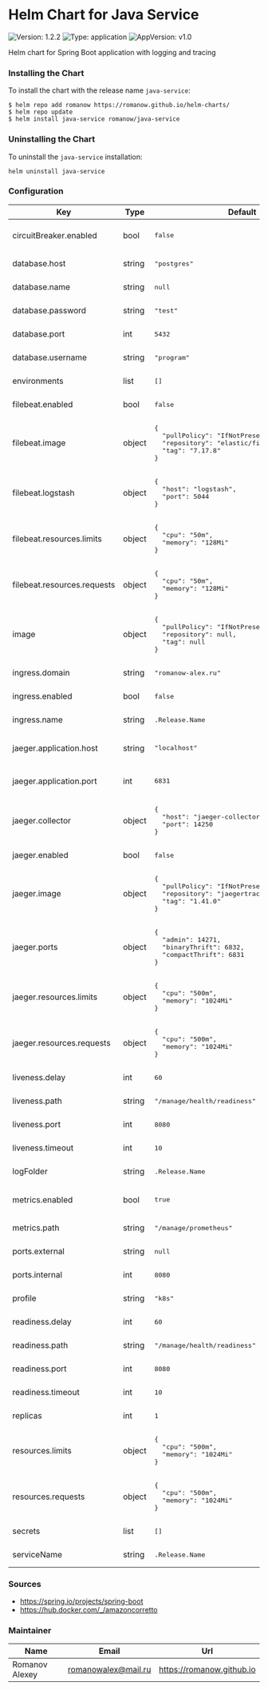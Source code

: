 # Helm Chart for Java Service

![Version: 1.2.2](https://img.shields.io/badge/Version-1.2.2-informational?style=flat-square) ![Type: application](https://img.shields.io/badge/Type-application-informational?style=flat-square) ![AppVersion: v1.0](https://img.shields.io/badge/AppVersion-v1.0-informational?style=flat-square)

Helm chart for Spring Boot application with logging and tracing

### Installing the Chart

To install the chart with the release name `java-service`:

```shell
$ helm repo add romanow https://romanow.github.io/helm-charts/
$ helm repo update
$ helm install java-service romanow/java-service
```

### Uninstalling the Chart

To uninstall the `java-service` installation:

```shell
helm uninstall java-service
```

### Configuration

<table>
	<thead>
		<th>Key</th>
		<th>Type</th>
		<th>Default</th>
		<th>Description</th>
	</thead>
	<tbody>
		<tr>
			<td>circuitBreaker.enabled</td>
			<td>bool</td>
			<td><pre lang="json">
false
</pre>
</td>
			<td>Enable circuit breaker (set `CIRCUIT_BREAKER_ENABLED` env)</td>
		</tr>
		<tr>
			<td>database.host</td>
			<td>string</td>
			<td><pre lang="json">
"postgres"
</pre>
</td>
			<td>Database host (set `DATABASE_HOST` env)</td>
		</tr>
		<tr>
			<td>database.name</td>
			<td>string</td>
			<td><pre lang="json">
null
</pre>
</td>
			<td>Database name (if defined, set `DATABASE_NAME` env)</td>
		</tr>
		<tr>
			<td>database.password</td>
			<td>string</td>
			<td><pre lang="json">
"test"
</pre>
</td>
			<td>Database password (set `DATABASE_PASSWORD` env)</td>
		</tr>
		<tr>
			<td>database.port</td>
			<td>int</td>
			<td><pre lang="json">
5432
</pre>
</td>
			<td>Database port (set `DATABASE_PORT` env)</td>
		</tr>
		<tr>
			<td>database.username</td>
			<td>string</td>
			<td><pre lang="json">
"program"
</pre>
</td>
			<td>Database user (set `DATABASE_USER` env)</td>
		</tr>
		<tr>
			<td>environments</td>
			<td>list</td>
			<td><pre lang="json">
[]
</pre>
</td>
			<td>Additional env variables</td>
		</tr>
		<tr>
			<td>filebeat.enabled</td>
			<td>bool</td>
			<td><pre lang="json">
false
</pre>
</td>
			<td>Enable send logs to ELK</td>
		</tr>
		<tr>
			<td>filebeat.image</td>
			<td>object</td>
			<td><pre lang="json">
{
  "pullPolicy": "IfNotPresent",
  "repository": "elastic/filebeat",
  "tag": "7.17.8"
}
</pre>
</td>
			<td>Filebeat agent image</td>
		</tr>
		<tr>
			<td>filebeat.logstash</td>
			<td>object</td>
			<td><pre lang="json">
{
  "host": "logstash",
  "port": 5044
}
</pre>
</td>
			<td>Logstash address</td>
		</tr>
		<tr>
			<td>filebeat.resources.limits</td>
			<td>object</td>
			<td><pre lang="json">
{
  "cpu": "50m",
  "memory": "128Mi"
}
</pre>
</td>
			<td>Limited resources</td>
		</tr>
		<tr>
			<td>filebeat.resources.requests</td>
			<td>object</td>
			<td><pre lang="json">
{
  "cpu": "50m",
  "memory": "128Mi"
}
</pre>
</td>
			<td>Requested resources</td>
		</tr>
		<tr>
			<td>image</td>
			<td>object</td>
			<td><pre lang="json">
{
  "pullPolicy": "IfNotPresent",
  "repository": null,
  "tag": null
}
</pre>
</td>
			<td>Image name and version</td>
		</tr>
		<tr>
			<td>ingress.domain</td>
			<td>string</td>
			<td><pre lang="json">
"romanow-alex.ru"
</pre>
</td>
			<td>Domain</td>
		</tr>
		<tr>
			<td>ingress.enabled</td>
			<td>bool</td>
			<td><pre lang="json">
false
</pre>
</td>
			<td>Enable ingress</td>
		</tr>
		<tr>
			<td>ingress.name</td>
			<td>string</td>
			<td><pre lang="">
.Release.Name
</pre>
</td>
			<td>Ingress name</td>
		</tr>
		<tr>
			<td>jaeger.application.host</td>
			<td>string</td>
			<td><pre lang="json">
"localhost"
</pre>
</td>
			<td>Jaeger agent host for application (set `JAEGER_HOST` env)</td>
		</tr>
		<tr>
			<td>jaeger.application.port</td>
			<td>int</td>
			<td><pre lang="json">
6831
</pre>
</td>
			<td>Jaeger agent port for application (set `JAEGER_PORT` env)</td>
		</tr>
		<tr>
			<td>jaeger.collector</td>
			<td>object</td>
			<td><pre lang="json">
{
  "host": "jaeger-collector",
  "port": 14250
}
</pre>
</td>
			<td>Jaeger collector address</td>
		</tr>
		<tr>
			<td>jaeger.enabled</td>
			<td>bool</td>
			<td><pre lang="json">
false
</pre>
</td>
			<td>Enable jaeger distributed tracing</td>
		</tr>
		<tr>
			<td>jaeger.image</td>
			<td>object</td>
			<td><pre lang="json">
{
  "pullPolicy": "IfNotPresent",
  "repository": "jaegertracing/jaeger-agent",
  "tag": "1.41.0"
}
</pre>
</td>
			<td>Jaeger agent image</td>
		</tr>
		<tr>
			<td>jaeger.ports</td>
			<td>object</td>
			<td><pre lang="json">
{
  "admin": 14271,
  "binaryThrift": 6832,
  "compactThrift": 6831
}
</pre>
</td>
			<td>Jaeger agent ports</td>
		</tr>
		<tr>
			<td>jaeger.resources.limits</td>
			<td>object</td>
			<td><pre lang="json">
{
  "cpu": "500m",
  "memory": "1024Mi"
}
</pre>
</td>
			<td>Limited resources</td>
		</tr>
		<tr>
			<td>jaeger.resources.requests</td>
			<td>object</td>
			<td><pre lang="json">
{
  "cpu": "500m",
  "memory": "1024Mi"
}
</pre>
</td>
			<td>Requested resources</td>
		</tr>
		<tr>
			<td>liveness.delay</td>
			<td>int</td>
			<td><pre lang="json">
60
</pre>
</td>
			<td>Liveness initial delay</td>
		</tr>
		<tr>
			<td>liveness.path</td>
			<td>string</td>
			<td><pre lang="json">
"/manage/health/readiness"
</pre>
</td>
			<td>Liveness path</td>
		</tr>
		<tr>
			<td>liveness.port</td>
			<td>int</td>
			<td><pre lang="json">
8080
</pre>
</td>
			<td></td>
		</tr>
		<tr>
			<td>liveness.timeout</td>
			<td>int</td>
			<td><pre lang="json">
10
</pre>
</td>
			<td>Liveness timeout between requests</td>
		</tr>
		<tr>
			<td>logFolder</td>
			<td>string</td>
			<td><pre lang="">
.Release.Name
</pre>
</td>
			<td>Log folder (if filebeat is enabled)</td>
		</tr>
		<tr>
			<td>metrics.enabled</td>
			<td>bool</td>
			<td><pre lang="json">
true
</pre>
</td>
			<td>Is Prometheus metrics enabled (add annotation: `prometheus.io/scrape: true`)</td>
		</tr>
		<tr>
			<td>metrics.path</td>
			<td>string</td>
			<td><pre lang="json">
"/manage/prometheus"
</pre>
</td>
			<td>Metrics path</td>
		</tr>
		<tr>
			<td>ports.external</td>
			<td>string</td>
			<td><pre lang="json">
null
</pre>
</td>
			<td>If define, create NodePort for external usage</td>
		</tr>
		<tr>
			<td>ports.internal</td>
			<td>int</td>
			<td><pre lang="json">
8080
</pre>
</td>
			<td>Application port</td>
		</tr>
		<tr>
			<td>profile</td>
			<td>string</td>
			<td><pre lang="json">
"k8s"
</pre>
</td>
			<td>Spring Boot profile</td>
		</tr>
		<tr>
			<td>readiness.delay</td>
			<td>int</td>
			<td><pre lang="json">
60
</pre>
</td>
			<td>Readiness initial delay</td>
		</tr>
		<tr>
			<td>readiness.path</td>
			<td>string</td>
			<td><pre lang="json">
"/manage/health/readiness"
</pre>
</td>
			<td>Readiness path</td>
		</tr>
		<tr>
			<td>readiness.port</td>
			<td>int</td>
			<td><pre lang="json">
8080
</pre>
</td>
			<td></td>
		</tr>
		<tr>
			<td>readiness.timeout</td>
			<td>int</td>
			<td><pre lang="json">
10
</pre>
</td>
			<td>Readiness timeout between requests</td>
		</tr>
		<tr>
			<td>replicas</td>
			<td>int</td>
			<td><pre lang="json">
1
</pre>
</td>
			<td>Count of replicas</td>
		</tr>
		<tr>
			<td>resources.limits</td>
			<td>object</td>
			<td><pre lang="json">
{
  "cpu": "500m",
  "memory": "1024Mi"
}
</pre>
</td>
			<td>Limited resources</td>
		</tr>
		<tr>
			<td>resources.requests</td>
			<td>object</td>
			<td><pre lang="json">
{
  "cpu": "500m",
  "memory": "1024Mi"
}
</pre>
</td>
			<td>Requested resources</td>
		</tr>
		<tr>
			<td>secrets</td>
			<td>list</td>
			<td><pre lang="json">
[]
</pre>
</td>
			<td>Additional secrets</td>
		</tr>
		<tr>
			<td>serviceName</td>
			<td>string</td>
			<td><pre lang="">
.Release.Name
</pre>
</td>
			<td>Custom service name</td>
		</tr>
	</tbody>
</table>

### Sources

* <https://spring.io/projects/spring-boot>
* <https://hub.docker.com/_/amazoncorretto>

### Maintainer

| Name | Email | Url |
| ---- | ------ | --- |
| Romanov Alexey | <romanowalex@mail.ru> | <https://romanow.github.io> |
